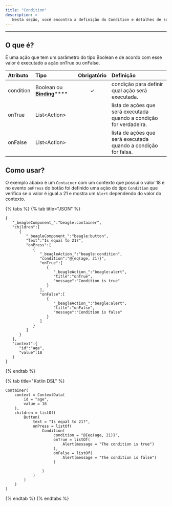 ```yaml
---
title: "Condition"
description: >
   Nesta seção, você encontra a definição do Condition e detalhes de seus atributos.
---
```

---
## O que é?

É uma ação que tem um parâmetro do tipo Boolean e de acordo com esse valor é executado a ação onTrue ou onFalse.

| Atributo | Tipo | Obrigatório | Definição |
| :--- | :--- | :---: | :--- |
| condition | Boolean ou [**Binding**](../contexto.md#binding)\*\*\*\* | ✓ | condição para definir qual ação será executada. |
| onTrue | List&lt;Action&gt; |   | lista de ações que será executada quando a condição for verdadeira. |
| onFalse | List&lt;Action&gt; |   | lista de ações que será executada quando a condição for falsa. |

## Como usar?

O exemplo abaixo é um `Container` com um contexto que possui o valor 18  e no evento `onPress` do botão foi definido uma ação do tipo `Condition` que verifica se o valor é igual a 21 e mostra um `Alert` dependendo do valor do contexto.

{% tabs %}
{% tab title="JSON" %}
```
{
   "_beagleComponent_":"beagle:container",
   "children":[
      {
         "_beagleComponent_":"beagle:button",
         "text":"Is equal to 21?",
         "onPress":[
            {
               "_beagleAction_":"beagle:condition",
               "condition":"@{eq(age, 21)}",
               "onTrue":[
                  {
                     "_beagleAction_":"beagle:alert",
                     "title":"onTrue",
                     "message":"Condition is true"
                  }
               ],
               "onFalse":[
                  {
                     "_beagleAction_":"beagle:alert",
                     "title":"onFalse",
                     "message":"Condition is false"
                  }
               ]
            }
         ]
      }
   ],
   "context":{
      "id":"age",
      "value":18
   }
}
```
{% endtab %}

{% tab title="Kotlin DSL" %}
```text
Container(
    context = ContextData(
        id = "age",
        value = 18
    ),
    children = listOf(
        Button(
            text = "Is equal to 21?",
            onPress = listOf(
                Condition(
                     condition = "@{eq(age, 21)}",
                     onTrue = listOf(
                         Alert(message = "The condition is true")
                     ),
                     onFalse = listOf(
                         Alert(message = "The condition is false")
                     )
                      
                )
            )
        )
    )
)

```
{% endtab %}
{% endtabs %}

